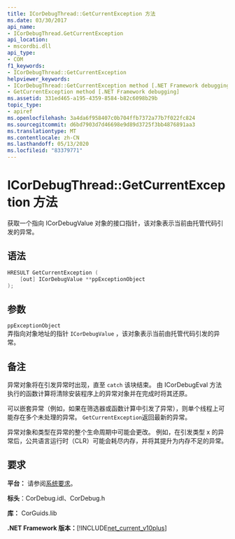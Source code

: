 ```yaml
---
title: ICorDebugThread::GetCurrentException 方法
ms.date: 03/30/2017
api_name:
- ICorDebugThread.GetCurrentException
api_location:
- mscordbi.dll
api_type:
- COM
f1_keywords:
- ICorDebugThread::GetCurrentException
helpviewer_keywords:
- ICorDebugThread::GetCurrentException method [.NET Framework debugging]
- GetCurrentException method [.NET Framework debugging]
ms.assetid: 331ed465-a195-4359-8584-b82c6098b29b
topic_type:
- apiref
ms.openlocfilehash: 3a4da6f958407c0b704ffb7372a77b7f022fc824
ms.sourcegitcommit: d6bd7903d7d46698e9d89d3725f3bb4876891aa3
ms.translationtype: MT
ms.contentlocale: zh-CN
ms.lasthandoff: 05/13/2020
ms.locfileid: "83379771"
---
```

# <a name="icordebugthreadgetcurrentexception-method"></a>ICorDebugThread::GetCurrentException 方法
获取一个指向 ICorDebugValue 对象的接口指针，该对象表示当前由托管代码引发的异常。  
  
## <a name="syntax"></a>语法  
  
```cpp  
HRESULT GetCurrentException (  
    [out] ICorDebugValue **ppExceptionObject  
);  
```  
  
## <a name="parameters"></a>参数  
 `ppExceptionObject`  
 弄指向对象地址的指针 `ICorDebugValue` ，该对象表示当前由托管代码引发的异常。  
  
## <a name="remarks"></a>备注  
 异常对象将在引发异常时出现，直至 `catch` 该块结束。 由 ICorDebugEval 方法执行的函数计算将清除安装程序上的异常对象并在完成时将其还原。  
  
 可以嵌套异常（例如，如果在筛选器或函数计算中引发了异常），则单个线程上可能存在多个未处理的异常。 `GetCurrentException`返回最新的异常。  
  
 异常对象和类型在异常的整个生命周期中可能会更改。 例如，在引发类型 x 的异常后，公共语言运行时（CLR）可能会耗尽内存，并将其提升为内存不足的异常。  
  
## <a name="requirements"></a>要求  
 **平台：** 请参阅[系统要求](../../get-started/system-requirements.md)。  
  
 **标头**：CorDebug.idl、CorDebug.h  
  
 **库：** CorGuids.lib  
  
 **.NET Framework 版本：**[!INCLUDE[net_current_v10plus](../../../../includes/net-current-v10plus-md.md)]
